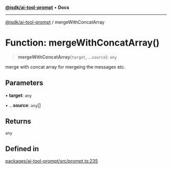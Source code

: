 [**@isdk/ai-tool-prompt**](../README.md) • **Docs**

***

[@isdk/ai-tool-prompt](../globals.md) / mergeWithConcatArray

# Function: mergeWithConcatArray()

> **mergeWithConcatArray**(`target`, ...`source`): `any`

merge with concat array for mergeing the messages etc.

## Parameters

• **target**: `any`

• ...**source**: `any`[]

## Returns

`any`

## Defined in

[packages/ai-tool-prompt/src/prompt.ts:235](https://github.com/isdk/ai-tool-prompt.js/blob/56ba47e7448def48d7081eb98dbdd2995e67a298/src/prompt.ts#L235)
